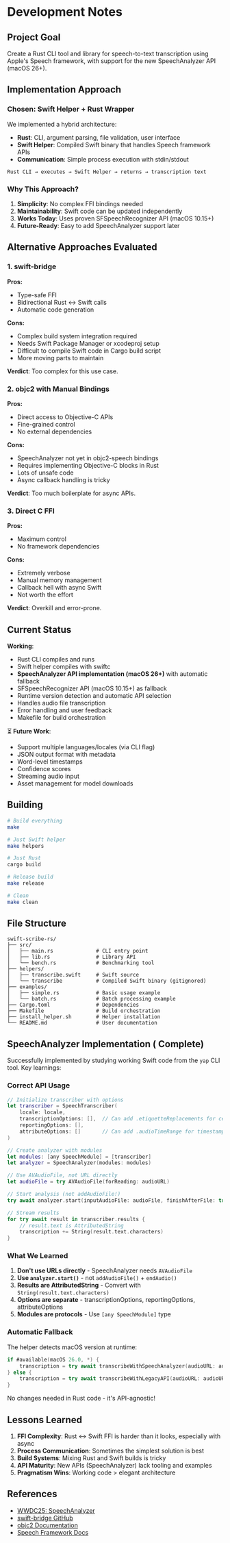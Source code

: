 # Development Notes

## Project Goal

Create a Rust CLI tool and library for speech-to-text transcription using Apple's Speech framework, with support for the new SpeechAnalyzer API (macOS 26+).

## Implementation Approach

### Chosen: Swift Helper + Rust Wrapper

We implemented a hybrid architecture:
- **Rust**: CLI, argument parsing, file validation, user interface
- **Swift Helper**: Compiled Swift binary that handles Speech framework APIs
- **Communication**: Simple process execution with stdin/stdout

```
Rust CLI → executes → Swift Helper → returns → transcription text
```

### Why This Approach?

1. **Simplicity**: No complex FFI bindings needed
2. **Maintainability**: Swift code can be updated independently  
3. **Works Today**: Uses proven SFSpeechRecognizer API (macOS 10.15+)
4. **Future-Ready**: Easy to add SpeechAnalyzer support later

## Alternative Approaches Evaluated

### 1. swift-bridge

**Pros:**
- Type-safe FFI
- Bidirectional Rust ↔ Swift calls
- Automatic code generation

**Cons:**
- Complex build system integration required
- Needs Swift Package Manager or xcodeproj setup
- Difficult to compile Swift code in Cargo build script
- More moving parts to maintain

**Verdict**: Too complex for this use case.

### 2. objc2 with Manual Bindings

**Pros:**
- Direct access to Objective-C APIs
- Fine-grained control
- No external dependencies

**Cons:**
- SpeechAnalyzer not yet in objc2-speech bindings
- Requires implementing Objective-C blocks in Rust
- Lots of unsafe code
- Async callback handling is tricky

**Verdict**: Too much boilerplate for async APIs.

### 3. Direct C FFI

**Pros:**
- Maximum control
- No framework dependencies

**Cons:**
- Extremely verbose
- Manual memory management
- Callback hell with async Swift
- Not worth the effort

**Verdict**: Overkill and error-prone.

## Current Status

 **Working**:
- Rust CLI compiles and runs
- Swift helper compiles with swiftc
-  **SpeechAnalyzer API implementation (macOS 26+)** with automatic fallback
- SFSpeechRecognizer API (macOS 10.15+) as fallback
- Runtime version detection and automatic API selection
- Handles audio file transcription
- Error handling and user feedback
- Makefile for build orchestration

⏳ **Future Work**:
- Support multiple languages/locales (via CLI flag)
- JSON output format with metadata
- Word-level timestamps
- Confidence scores
- Streaming audio input
- Asset management for model downloads

## Building

```bash
# Build everything
make

# Just Swift helper
make helpers

# Just Rust
cargo build

# Release build
make release

# Clean
make clean
```

## File Structure

```
swift-scribe-rs/
├── src/
│   ├── main.rs              # CLI entry point
│   ├── lib.rs               # Library API
│   └── bench.rs             # Benchmarking tool
├── helpers/
│   ├── transcribe.swift     # Swift source
│   └── transcribe           # Compiled Swift binary (gitignored)
├── examples/
│   ├── simple.rs            # Basic usage example
│   └── batch.rs             # Batch processing example
├── Cargo.toml               # Dependencies
├── Makefile                 # Build orchestration
├── install_helper.sh        # Helper installation
└── README.md                # User documentation
```

## SpeechAnalyzer Implementation ( Complete)

Successfully implemented by studying working Swift code from the `yap` CLI tool. Key learnings:

### Correct API Usage

```swift
// Initialize transcriber with options
let transcriber = SpeechTranscriber(
    locale: locale,
    transcriptionOptions: [],  // Can add .etiquetteReplacements for censoring
    reportingOptions: [],
    attributeOptions: []       // Can add .audioTimeRange for timestamps
)

// Create analyzer with modules
let modules: [any SpeechModule] = [transcriber]
let analyzer = SpeechAnalyzer(modules: modules)

// Use AVAudioFile, not URL directly
let audioFile = try AVAudioFile(forReading: audioURL)

// Start analysis (not addAudioFile!)
try await analyzer.start(inputAudioFile: audioFile, finishAfterFile: true)

// Stream results
for try await result in transcriber.results {
    // result.text is AttributedString
    transcription += String(result.text.characters)
}
```

### What We Learned

1. **Don't use URLs directly** - SpeechAnalyzer needs `AVAudioFile`
2. **Use `analyzer.start()`** - not `addAudioFile()` + `endAudio()`
3. **Results are AttributedString** - Convert with `String(result.text.characters)`
4. **Options are separate** - transcriptionOptions, reportingOptions, attributeOptions
5. **Modules are protocols** - Use `[any SpeechModule]` type

### Automatic Fallback

The helper detects macOS version at runtime:
```swift
if #available(macOS 26.0, *) {
    transcription = try await transcribeWithSpeechAnalyzer(audioURL: audioURL)
} else {
    transcription = try await transcribeWithLegacyAPI(audioURL: audioURL)
}
```

No changes needed in Rust code - it's API-agnostic! 

## Lessons Learned

1. **FFI Complexity**: Rust ↔ Swift FFI is harder than it looks, especially with async
2. **Process Communication**: Sometimes the simplest solution is best
3. **Build Systems**: Mixing Rust and Swift builds is tricky
4. **API Maturity**: New APIs (SpeechAnalyzer) lack tooling and examples
5. **Pragmatism Wins**: Working code > elegant architecture

## References

- [WWDC25: SpeechAnalyzer](https://developer.apple.com/videos/play/wwdc2025/277/)
- [swift-bridge GitHub](https://github.com/chinedufn/swift-bridge)
- [objc2 Documentation](https://docs.rs/objc2)
- [Speech Framework Docs](https://developer.apple.com/documentation/Speech)
